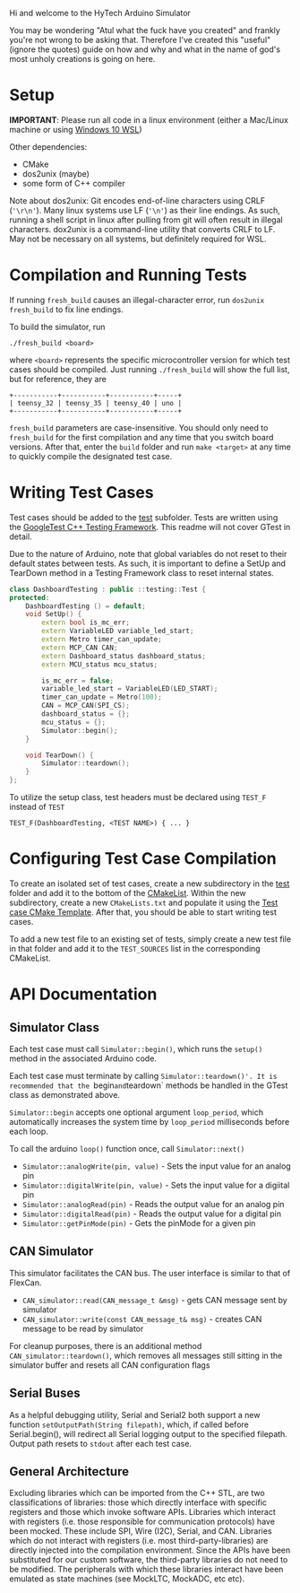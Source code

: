 Hi and welcome to the HyTech Arduino Simulator

You may be wondering "Atul what the fuck have you created" and frankly you're not wrong to be asking that. Therefore I've created this "useful" (ignore the quotes) guide on how and why and what in the name of god's most unholy creations is going on here.

# Setup

**IMPORTANT**: Please run all code in a linux environment (either a Mac/Linux machine or using [Windows 10 WSL](https://www.windowscentral.com/install-windows-subsystem-linux-windows-10))

Other dependencies:
- CMake
- dos2unix (maybe)
- some form of C++ compiler

Note about dos2unix: Git encodes end-of-line characters using CRLF (`'\r\n'`). Many linux systems use LF (`'\n'`) as their line endings. As such, running a shell script in linux after pulling from git will often result in illegal characters. dox2unix is a command-line utility that converts CRLF to LF. May not be necessary on all systems, but definitely required for WSL.

# Compilation and Running Tests

If running `fresh_build` causes an illegal-character error, run `dos2unix fresh_build` to fix line endings.

To build the simulator, run

`./fresh_build <board>`

where `<board>` represents the specific microcontroller version for which test cases should be compiled. Just running `./fresh_build` will show the full list, but for reference, they are

	+-----------+-----------+-----------+-----+
	| teensy_32 | teensy_35 | teensy_40 | uno |
	+-----------+-----------+-----------+-----+

`fresh_build` parameters are case-insensitive. You should only need to `fresh_build` for the first compilation and any time that you switch board versions. After that, enter the `build` folder and run `make <target>` at any time to quickly compile the designated test case.

# Writing Test Cases

Test cases should be added to the [test](./test) subfolder. Tests are written using the [GoogleTest C++ Testing Framework](https://github.com/google/googletest/blob/master/googletest/docs/primer.md). This readme will not cover GTest in detail.

Due to the nature of Arduino, note that global variables do not reset to their default states between tests. As such, it is important to define a SetUp and TearDown method in a Testing Framework class to reset internal states.

```C++
class DashboardTesting : public ::testing::Test {
protected:
	DashboardTesting () = default;
	void SetUp() {
		extern bool is_mc_err;
		extern VariableLED variable_led_start;
		extern Metro timer_can_update;
		extern MCP_CAN CAN;
		extern Dashboard_status dashboard_status;
		extern MCU_status mcu_status;

		is_mc_err = false;
		variable_led_start = VariableLED(LED_START);
		timer_can_update = Metro(100);
		CAN = MCP_CAN(SPI_CS);
		dashboard_status = {};
		mcu_status = {};
		Simulator::begin();
	}

	void TearDown() {
		Simulator::teardown();
	}
};
```

To utilize the setup class, test headers must be declared using `TEST_F` instead of `TEST`

`TEST_F(DashboardTesting, <TEST NAME>) { ... }`

# Configuring Test Case Compilation

To create an isolated set of test cases, create a new subdirectory in the [test](./test) folder and add it to the bottom of the [CMakeList](./test/CMakeLists.txt). Within the new subdirectory, create a new `CMakeLists.txt` and populate it using the [Test case CMake Template](./test/CMakeTemplate.txt). After that, you should be able to start writing test cases.

To add a new test file to an existing set of tests, simply create a new test file in that folder and add it to the `TEST_SOURCES` list in the corresponding CMakeList.

# API Documentation

## Simulator Class

Each test case must call `Simulator::begin()`, which runs the `setup()` method in the associated Arduino code.

Each test case must terminate by calling `Simulator::teardown()'. It is recommended that the `begin` and `teardown` methods be handled in the GTest class as demonstrated above.

`Simulator::begin` accepts one optional argument `loop_period`, which automatically increases the system time by `loop_period` milliseconds before each loop.

To call the arduino `loop()` function once, call `Simulator::next()`

- `Simulator::analogWrite(pin, value)` - Sets the input value for an analog pin
- `Simulator::digitalWrite(pin, value)` - Sets the input value for a digiital pin
- `Simulator::analogRead(pin)` - Reads the output value for an analog pin
- `Simulator::digitalRead(pin)` - Reads the output value for a digital pin
- `Simulator::getPinMode(pin)` - Gets the pinMode for a given pin

## CAN Simulator
This simulator facilitates the CAN bus. The user interface is similar to that of FlexCan.

- `CAN_simulator::read(CAN_message_t &msg)` - gets CAN message sent by simulator
- `CAN_simulator::write(const CAN_message_t& msg)` - creates CAN message to be read by simulator

For cleanup purposes, there is an additional method `CAN_simulator::teardown()`, which removes all messages still sitting in the simulator buffer and resets all CAN configuration flags

## Serial Buses
As a helpful debugging utility, Serial and Serial2 both support a new function `setOutputPath(String filepath)`, which, if called before Serial.begin(), will redirect all Serial logging output to the specified filepath. Output path resets to `stdout` after each test case.

## General Architecture
Excluding libraries which can be imported from the C++ STL, are two classifications of libraries: those which directly interface with specific registers and those which invoke software APIs. Libraries which interact with registers (i.e. those responsible for communication protocols) have been mocked. These include SPI, Wire (I2C), Serial, and CAN. Libraries which do not interact with registers (i.e. most third-party-libraries) are directly injected into the compilation environment. Since the APIs have been substituted for our custom software, the third-party libraries do not need to be modified. The peripherals with which these libraries interact have been emulated as state machines (see MockLTC, MockADC, etc etc).